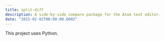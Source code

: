 ```yaml
---
title: split-diff
description: A side-by-side compare package for the Atom text editor.
date: "2015-02-02T00:00:00.000Z"
---
```


This project uses Python.